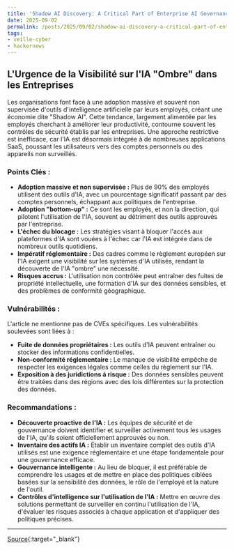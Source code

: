 ```yaml
---
title: 'Shadow AI Discovery: A Critical Part of Enterprise AI Governance'
date: 2025-09-02
permalink: /posts/2025/09/02/shadow-ai-discovery-a-critical-part-of-enterprise-ai-governance/
tags:
- veille-cyber
- hackernews
---
```

## L'Urgence de la Visibilité sur l'IA "Ombre" dans les Entreprises

Les organisations font face à une adoption massive et souvent non supervisée d'outils d'intelligence artificielle par leurs employés, créant une économie dite "Shadow AI". Cette tendance, largement alimentée par les employés cherchant à améliorer leur productivité, contourne souvent les contrôles de sécurité établis par les entreprises. Une approche restrictive est inefficace, car l'IA est désormais intégrée à de nombreuses applications SaaS, poussant les utilisateurs vers des comptes personnels ou des appareils non surveillés.

### Points Clés :

*   **Adoption massive et non supervisée :** Plus de 90% des employés utilisent des outils d'IA, avec un pourcentage significatif passant par des comptes personnels, échappant aux politiques de l'entreprise.
*   **Adoption "bottom-up" :** Ce sont les employés, et non la direction, qui pilotent l'utilisation de l'IA, souvent au détriment des outils approuvés par l'entreprise.
*   **L'échec du blocage :** Les stratégies visant à bloquer l'accès aux plateformes d'IA sont vouées à l'échec car l'IA est intégrée dans de nombreux outils quotidiens.
*   **Impératif réglementaire :** Des cadres comme le règlement européen sur l'IA exigent une visibilité sur les systèmes d'IA utilisés, rendant la découverte de l'IA "ombre" une nécessité.
*   **Risques accrus :** L'utilisation non contrôlée peut entraîner des fuites de propriété intellectuelle, une formation d'IA sur des données sensibles, et des problèmes de conformité géographique.

### Vulnérabilités :

L'article ne mentionne pas de CVEs spécifiques. Les vulnérabilités soulevées sont liées à :

*   **Fuite de données propriétaires :** Les outils d'IA peuvent entraîner ou stocker des informations confidentielles.
*   **Non-conformité réglementaire :** Le manque de visibilité empêche de respecter les exigences légales comme celles du règlement sur l'IA.
*   **Exposition à des juridictions à risque :** Des données sensibles peuvent être traitées dans des régions avec des lois différentes sur la protection des données.

### Recommandations :

*   **Découverte proactive de l'IA :** Les équipes de sécurité et de gouvernance doivent identifier et surveiller activement tous les usages de l'IA, qu'ils soient officiellement approuvés ou non.
*   **Inventaire des actifs IA :** Établir un inventaire complet des outils d'IA utilisés est une exigence réglementaire et une étape fondamentale pour une gouvernance efficace.
*   **Gouvernance intelligente :** Au lieu de bloquer, il est préférable de comprendre les usages et de mettre en place des politiques ciblées basées sur la sensibilité des données, le rôle de l'employé et la nature de l'outil.
*   **Contrôles d'intelligence sur l'utilisation de l'IA :** Mettre en œuvre des solutions permettant de surveiller en continu l'utilisation de l'IA, d'évaluer les risques associés à chaque application et d'appliquer des politiques précises.

---
[Source](https://thehackernews.com/2025/09/shadow-ai-discovery-critical-part-of.html){:target="_blank"}

